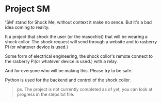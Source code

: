 # Project SM

'SM' stand for Shock Me, without context it make no sence. But it's a bad idea coming to reality.

It a project that shock the user (or the masochist) that will be wearing a shock collor. The shock request will send through a website and to rasberry Pi (or whatever device is used.)

Some form of electrical engineering, the shock collor's remote connect to the rasberry Pi(or whatever device is used.) with a relay.

And for everyone who will be making this. Please try to be safe.


Python is used for the backend and control of the shock collor.

> ps. The project is not currently completed as of yet, you can look at progress in the steps.txt file.
